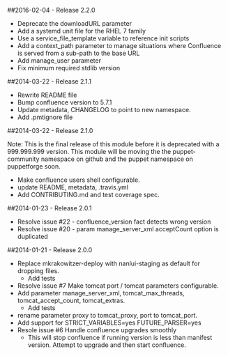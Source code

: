 ##2016-02-04 - Release 2.2.0

  - Deprecate the downloadURL parameter
  - Add a systemd unit file for the RHEL 7 family
  - Use a service_file_template variable to reference init scripts
  - Add a context_path parameter to manage situations where Confluence is
    served from a sub-path to the base URL
  - Add manage_user parameter
  - Fix minimum required stdlib version

##2014-03-22 - Release 2.1.1

  - Rewrite README file
  - Bump confluence version to 5.7.1
  - Update metadata, CHANGELOG to point to new namespace.
  - Add .pmtignore file

##2014-03-22 - Release 2.1.0

Note: This is the final release of this module before it is deprecated with a 999.999.999 version. This module will be moving the the puppet-community namespace on github and the puppet namespace on puppetforge soon.

  - Make confluence users shell configurable.
  - update README, metadata, .travis.yml
  - Add CONTRIBUTING.md and test coverage spec.

##2014-01-23 - Release 2.0.1
  - Resolve issue #22 - confluence_version fact detects wrong version
  - Resolve issue #20 - param manage_server_xml acceptCount option is duplicated

##2014-01-21 - Release 2.0.0
- Replace mkrakowitzer-deploy with nanlui-staging as default for dropping files.
  - Add tests
- Resolve issue #7 Make tomcat port / tomcat parameters configurable.
- Add parameter manage_server_xml, tomcat_max_threads, tomcat_accept_count, tomcat_extras.
  - Add tests
- rename parameter proxy to tomcat_proxy, port to tomcat_port.
- Add support for STRICT_VARIABLES=yes FUTURE_PARSER=yes
- Resole issue #6 Handle confluence upgrades smoothly
  - This will stop confluence if running version is less than manifest version. Attempt to upgrade and then start confluence.
